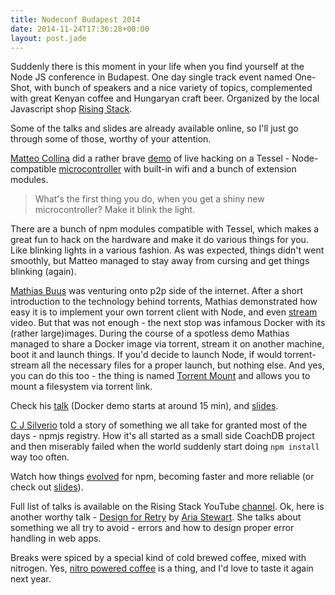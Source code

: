```yaml
---
title: Nodeconf Budapest 2014
date: 2014-11-24T17:36:28+00:00
layout: post.jade
---
```


Suddenly there is this moment in your life when you find yourself at the Node JS conference in Budapest. One day single track event named One-Shot, with bunch of speakers and a nice variety of topics, complemented with great Kenyan coffee and Hungaryan craft beer. Organized by the local Javascript shop [Rising Stack](http://risingstack.com).

Some of the talks and slides are already available online, so I'll just go through some of those, worthy of your attention.

[Matteo Collina](https://twitter.com/matteocollina) did a rather brave [demo](https://www.youtube.com/watch?v=6qF_x_wGLl0) of live hacking on a Tessel - Node-compatible [microcontroller](https://tessel.io) with built-in wifi and a bunch of extension modules.

>What's the first thing you do, when you get a shiny new microcontroller? Make it blink the light.

There are a bunch of npm modules compatible with Tessel, which makes a great fun to hack on the hardware and make it do various things for you. Like blinking lights in a various fashion. As was expected, things didn't went smoothly, but Matteo managed to stay away from cursing and get things blinking (again).

[Mathias Buus](https://twitter.com/mafintosh) was venturing onto p2p side of the internet. After a short introduction to the technology behind torrents, Mathias demonstrated how easy it is to implement your own torrent client with Node, and even [stream](https://github.com/mafintosh/peerflix) video. But that was not enough - the next stop was infamous Docker with its (rather large)images. During the course of a spotless demo Mathias managed to share a Docker image via torrent, stream it on another machine, boot it and launch things. If you'd decide to launch Node, if would torrent-stream all the necessary files for a proper launch, but nothing else. And yes, you can do this too - the thing is named [Torrent Mount](https://github.com/mafintosh/torrent-mount) and allows you to mount a filesystem via torrent link.

Check his [talk](https://www.youtube.com/watch?v=V9knGfbHID8) (Docker demo starts at around 15 min), and [slides](https://mafintosh.github.io/slides/oneshot-budapest-2014/oneshot-budapest-2014.html#0).

[C J Silverio](https://twitter.com/ceejbot) told a story of something we all take for granted most of the days - npmjs registry. How it's all started as a small side CoachDB project and then miserably failed when the world suddenly start doing `npm install` way too often.

Watch how things [evolved](https://www.youtube.com/watch?v=tRitXorSH6M) for npm, becoming faster and more reliable (or check out [slides](https://github.com/ceejbot/scaling-registry-2014)).

Full list of talks is available on the Rising Stack YouTube [channel](https://www.youtube.com/channel/UC1y9DvnoqqrNTJxvWrLJNYw). Ok, here is another worthy talk - [Design for Retry](https://www.youtube.com/watch?v=MjUMXmRH-6k) by [Aria Stewart](https://twitter.com/aredridel). She talks about something we all try to avoid - errors and how to design proper error handling in web apps.

Breaks were spiced by a special kind of cold brewed coffee, mixed with nitrogen. Yes, [nitro powered coffee](http://drinkroket.com) is a thing, and I'd love to taste it again next year.
